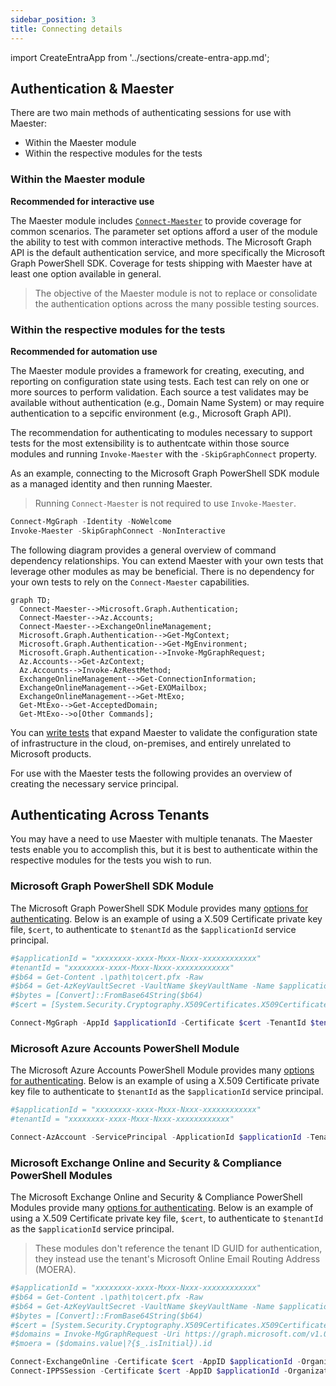 ```yaml
---
sidebar_position: 3
title: Connecting details
---
```


import CreateEntraApp from '../sections/create-entra-app.md';

## Authentication & Maester

There are two main methods of authenticating sessions for use with Maester:

* Within the Maester module
* Within the respective modules for the tests

### Within the Maester module

**Recommended for interactive use**

The Maester module includes [`Connect-Maester`](/docs/commands/Connect-Maester) to provide coverage for common scenarios. The parameter set options afford a user of the module the ability to test with common interactive methods. The Microsoft Graph API is the default authentication service, and more specifically the Microsoft Graph PowerShell SDK. Coverage for tests shipping with Maester have at least one option available in general.

> The objective of the Maester module is not to replace or consolidate the authentication options across the many possible testing sources.

### Within the respective modules for the tests

**Recommended for automation use**

The Maester module provides a framework for creating, executing, and reporting on configuration state using tests. Each test can rely on one or more sources to perform validation. Each source a test validates may be available without authentication (e.g., Domain Name System) or may require authentication to a sepcific environment (e.g., Microsoft Graph API).

The recommendation for authenticating to modules necessary to support tests for the most extensibility is to authentcate within those source modules and running `Invoke-Maester` with the `-SkipGraphConnect` property.

As an example, connecting to the Microsoft Graph PowerShell SDK module as a managed identity and then running Maester.

> Running `Connect-Maester` is not required to use `Invoke-Maester`.

```powershell
Connect-MgGraph -Identity -NoWelcome
Invoke-Maester -SkipGraphConnect -NonInteractive
```

The following diagram provides a general overview of command dependency relationships. You can extend Maester with your own tests that leverage other modules as may be beneficial. There is no dependency for your own tests to rely on the `Connect-Maester` capabilities.

```mermaid
graph TD;
  Connect-Maester-->Microsoft.Graph.Authentication;
  Connect-Maester-->Az.Accounts;
  Connect-Maester-->ExchangeOnlineManagement;
  Microsoft.Graph.Authentication-->Get-MgContext;
  Microsoft.Graph.Authentication-->Get-MgEnvironment;
  Microsoft.Graph.Authentication-->Invoke-MgGraphRequest;
  Az.Accounts-->Get-AzContext;
  Az.Accounts-->Invoke-AzRestMethod;
  ExchangeOnlineManagement-->Get-ConnectionInformation;
  ExchangeOnlineManagement-->Get-EXOMailbox;
  ExchangeOnlineManagement-->Get-MtExo;
  Get-MtExo-->Get-AcceptedDomain;
  Get-MtExo-->o[Other Commands];
```

You can [write tests](/docs/writing-tests) that expand Maester to validate the configuration state of infrastructure in the cloud, on-premises, and entirely unrelated to Microsoft products.

For use with the Maester tests the following provides an overview of creating the necessary service principal.

<CreateEntraApp/>

## Authenticating Across Tenants

You may have a need to use Maester with multiple tenanats. The Maester tests enable you to accomplish this, but it is best to authenticate within the respective modules for the tests you wish to run.

### Microsoft Graph PowerShell SDK Module

The Microsoft Graph PowerShell SDK Module provides many [options for authenticating](https://learn.microsoft.com/en-us/powershell/microsoftgraph/authentication-commands). Below is an example of using a X.509 Certificate private key file, `$cert`, to authenticate to `$tenantId` as the `$applicationId` service principal.

```powershell
#$applicationId = "xxxxxxxx-xxxx-Mxxx-Nxxx-xxxxxxxxxxxx"
#tenantId = "xxxxxxxx-xxxx-Mxxx-Nxxx-xxxxxxxxxxxx"
#$b64 = Get-Content .\path\to\cert.pfx -Raw
#$b64 = Get-AzKeyVaultSecret -VaultName $keyVaultName -Name $applicationDisplayName -AsPlainText
#$bytes = [Convert]::FromBase64String($b64)
#$cert = [System.Security.Cryptography.X509Certificates.X509Certificate2]::new($bytes)

Connect-MgGraph -AppId $applicationId -Certificate $cert -TenantId $tenantId -NoWelcome
```

### Microsoft Azure Accounts PowerShell Module

The Microsoft Azure Accounts PowerShell Module provides many [options for authenticating](https://learn.microsoft.com/en-us/powershell/azure/authenticate-noninteractive). Below is an example of using a X.509 Certificate private key file to authenticate to `$tenantId` as the `$applicationId` service principal.

```powershell
#$applicationId = "xxxxxxxx-xxxx-Mxxx-Nxxx-xxxxxxxxxxxx"
#tenantId = "xxxxxxxx-xxxx-Mxxx-Nxxx-xxxxxxxxxxxx"

Connect-AzAccount -ServicePrincipal -ApplicationId $applicationId -TenantId $tenantId -CertificatePath /cert.pfx
```

### Microsoft Exchange Online and Security & Compliance PowerShell Modules

The Microsoft Exchange Online and Security & Compliance PowerShell Modules provide many [options for authenticating](https://learn.microsoft.com/en-us/powershell/exchange/app-only-auth-powershell-v2). Below is an example of using a X.509 Certificate private key file, `$cert`, to authenticate to `$tenantId` as the `$applicationId` service principal.

> These modules don't reference the tenant ID GUID for authentication, they instead use the tenant's Microsoft Online Email Routing Address (MOERA).

```powershell
#$applicationId = "xxxxxxxx-xxxx-Mxxx-Nxxx-xxxxxxxxxxxx"
#$b64 = Get-Content .\path\to\cert.pfx -Raw
#$b64 = Get-AzKeyVaultSecret -VaultName $keyVaultName -Name $applicationDisplayName -AsPlainText
#$bytes = [Convert]::FromBase64String($b64)
#$cert = [System.Security.Cryptography.X509Certificates.X509Certificate2]::new($bytes)
#$domains = Invoke-MgGraphRequest -Uri https://graph.microsoft.com/v1.0/domains
#$moera = ($domains.value|?{$_.isInitial}).id

Connect-ExchangeOnline -Certificate $cert -AppID $applicationId -Organization $moera -ShowBanner:$false
Connect-IPPSSession -Certificate $cert -AppID $applicationId -Organization $moera -ShowBanner:$false
```